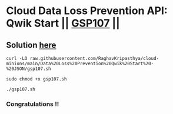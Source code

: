 # Cloud Data Loss Prevention API: Qwik Start || [GSP107](https://www.cloudskillsboost.google/focuses/600?parent=catalog) ||

## Solution [here](https://youtu.be/NGNYuBVhN6Y)


```
curl -LO raw.githubusercontent.com/RaghavKripasthya/cloud-minions/main/Data%20Loss%20Prevention%20Qwik%20Start%20-%20JSON/gsp107.sh

sudo chmod +x gsp107.sh

./gsp107.sh
```

### Congratulations !!
